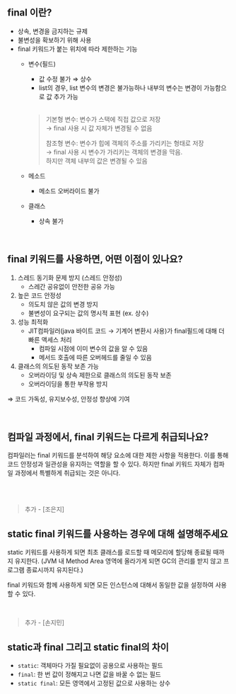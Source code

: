 ## **final 이란?**

- 상속, 변경을 금지하는 규제
- 불변성을 확보하기 위해 사용
- final 키워드가 붙는 위치에 따라 제한하는 기능
    - 변수(필드)
        - 값 수정 불가 ⇒ 상수
        - list의 경우, list 변수의 변경은 불가능하나 내부의 변수는 변경이 가능함으로 값 추가 가능           
        <br>
        
        > 기본형 변수: 변수가 스택에 직접 값으로 저장          
        → final 사용 시 값 자체가 변경될 수 없음
        >
        > 참조형 변수: 변수가 힙에 객체의 주소를 가리키는 형태로 저장         
        → final 사용 시 변수가 가리키는 객체의 변경을 막음.             
          하지만 객체 내부의 값은 변경될 수 있음
        > 
    - 메소드
        - 메소드 오버라이드 불가
    - 클래스
        - 상속 불가


<br/>

## **final 키워드를 사용하면, 어떤 이점이 있나요?**

1.  스레드 동기화 문제 방지 (스레드 안정성)
    *  스레간 공유없이 안전한 공유 가능
2. 높은 코드 안정성
    * 의도치 않은 값의 변경 방지
    * 불변성이 요구되는 값의 명시적 표현 (ex. 상수)
3. 성능 최적화
    * JIT컴파일러(java 바이트 코드 →  기계어 변환시 사용)가 final필드에 대해 더 빠른 액세스 처리
        - 컴파일 시점에 이미 변수의 값을 알 수 있음
        - 메서드 호출에 따른 오버헤드를 줄일 수 있음
4. 클래스의 의도된 동작 보존 가능
    * 오버라이딩 및 상속 제한으로 클래스의 의도된 동작 보존
    * 오버라이딩을 통한 부작용 방지

⇒ 코드 가독성, 유지보수성, 안정성 향상에 기여

<br/>

## **컴파일 과정에서, final 키워드는 다르게 취급되나요?**

컴파일러는 final 키워드를 분석하여 해당 요소에 대한 제한 사항을 적용한다. 이를 통해 코드 안정성과 일관성을 유지하는 역할을 할 수 있다. 하지만 final 키워드 자체가 컴파일 과정에서 특별하게 취급되는 것은 아니다.

<br/>
<br/>

> 추가 - [조은지]


## **static final 키워드를 사용하는 경우에 대해 설명해주세요**

static 키워드를 사용하게 되면 최초 클래스를 로드할 때 메모리에 할당해 종료될 때까지 유지한다. 
(JVM 내 Method Area 영역에 올라가게 되면 GC의 관리를 받지 않고 프로그램 종료시까지 유지된다.)

final 키워드와 함께 사용하게 되면 모든 인스턴스에 대해서 동일한 값을 설정하여 사용할 수 있다. 

<br/>

> 추가 - [손지민]

## static과 final 그리고 static final의 차이
- `static`: 객체마다 가질 필요없이 공용으로 사용하는 필드
- `final`: 한 번 값이 정해지고 나면 값을 바꿀 수 없는 필드
- `static final`: 모든 영역에서 고정된 값으로 사용하는 상수
